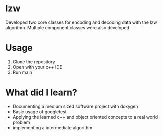 # lzw
Developed two core classes for encoding and decoding data with the lzw algorithm. Multiple component classes were also developed

# Usage
1. Clone the repository 
2. Open with your c++ IDE
3. Run main

# What did I learn?
- Documenting a medium sized software project with doxygen 
- Basic usage of googletest
- Applying the learned c++ and object oriented concepts to a real world problem 
- implementing a intermediate algorithm
